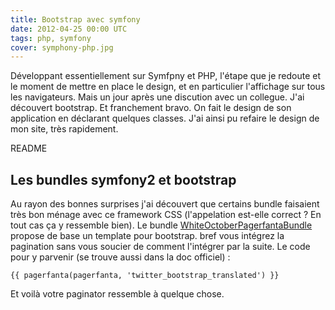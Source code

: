 ```yaml
---
title: Bootstrap avec symfony
date: 2012-04-25 00:00 UTC
tags: php, symfony
cover: symphony-php.jpg
---
```


Développant essentiellement sur Symfpny et PHP, l'étape que je redoute
et le moment de mettre en place le design, et en particulier l'affichage
sur tous les navigateurs. Mais un jour après une discution avec un
collegue. J'ai découvert bootstrap. Et franchement bravo. On fait le
design de son application en déclarant quelques classes. J'ai ainsi pu
refaire le design de mon site, très rapidement. 

README
 

## Les bundles symfony2 et bootstrap 

Au rayon des bonnes surprises j'ai découvert que certains bundle
faisaient très bon ménage avec ce framework CSS (l'appelation est-elle
correct ? En tout cas ça y ressemble bien). Le bundle
[WhiteOctoberPagerfantaBundle](https://github.com/whiteoctober/WhiteOctoberPagerfantaBundle "WhiteOctoberPagerfantaBundle")
propose de base un template pour bootstrap. bref vous intégrez la
pagination sans vous soucier de comment l'intégrer par la suite. Le code
pour y parvenir (se trouve aussi dans la doc officiel) : 

```
{{ pagerfanta(pagerfanta, 'twitter_bootstrap_translated') }}
```

Et voilà votre paginator ressemble à quelque chose. 
